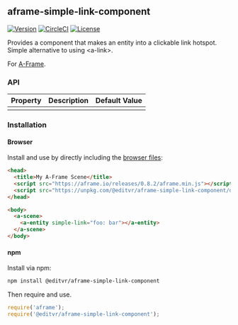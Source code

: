## aframe-simple-link-component

[![Version](http://img.shields.io/npm/v/@editvr/aframe-simple-link-component.svg?style=flat-square)](https://npmjs.org/package/aframe-dialog-popup-component)
[![CircleCI](http://img.shields.io/circleci/project/github/EditVR/aframe-simple-link-component.svg?style=flat-square)](https://npmjs.org/package/@editvr/aframe-dialog-popup-component)
[![License](http://img.shields.io/npm/l/@editvr/aframe-simple-link-component.svg?style=flat-square)](https://npmjs.org/package/aframe-dialog-popup-component)

Provides a component that makes an entity into a clickable link hotspot. Simple alternative to using &lt;a-link&gt;.

For [A-Frame](https://aframe.io).

### API

| Property | Description | Default Value |
| -------- | ----------- | ------------- |
|          |             |               |

### Installation

#### Browser

Install and use by directly including the [browser files](dist):

```html
<head>
  <title>My A-Frame Scene</title>
  <script src="https://aframe.io/releases/0.8.2/aframe.min.js"></script>
  <script src="https://unpkg.com/@editvr/aframe-simple-link-component/dist/aframe-simple-link-component.min.js"></script>
</head>

<body>
  <a-scene>
    <a-entity simple-link="foo: bar"></a-entity>
  </a-scene>
</body>
```

#### npm

Install via npm:

```bash
npm install @editvr/aframe-simple-link-component
```

Then require and use.

```js
require('aframe');
require('@editvr/aframe-simple-link-component');
```
